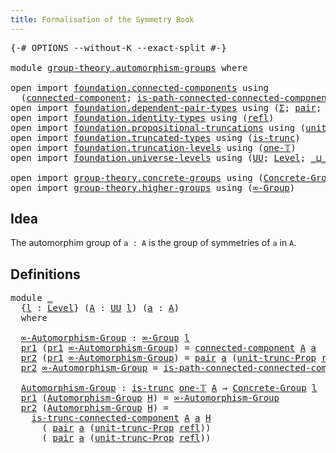 ```yaml
---
title: Formalisation of the Symmetry Book
---
```


<pre class="Agda"><a id="60" class="Symbol">{-#</a> <a id="64" class="Keyword">OPTIONS</a> <a id="72" class="Pragma">--without-K</a> <a id="84" class="Pragma">--exact-split</a> <a id="98" class="Symbol">#-}</a>

<a id="103" class="Keyword">module</a> <a id="110" href="group-theory.automorphism-groups.html" class="Module">group-theory.automorphism-groups</a> <a id="143" class="Keyword">where</a>

<a id="150" class="Keyword">open</a> <a id="155" class="Keyword">import</a> <a id="162" href="foundation.connected-components.html" class="Module">foundation.connected-components</a> <a id="194" class="Keyword">using</a>
  <a id="202" class="Symbol">(</a><a id="203" href="foundation.connected-components.html#1084" class="Function">connected-component</a><a id="222" class="Symbol">;</a> <a id="224" href="foundation.connected-components.html#1544" class="Function">is-path-connected-connected-component</a><a id="261" class="Symbol">;</a> <a id="263" href="foundation.connected-components.html#2206" class="Function">is-trunc-connected-component</a><a id="291" class="Symbol">)</a>
<a id="293" class="Keyword">open</a> <a id="298" class="Keyword">import</a> <a id="305" href="foundation.dependent-pair-types.html" class="Module">foundation.dependent-pair-types</a> <a id="337" class="Keyword">using</a> <a id="343" class="Symbol">(</a><a id="344" href="foundation-core.dependent-pair-types.html#515" class="Record">Σ</a><a id="345" class="Symbol">;</a> <a id="347" href="foundation-core.dependent-pair-types.html#588" class="InductiveConstructor">pair</a><a id="351" class="Symbol">;</a> <a id="353" href="foundation-core.dependent-pair-types.html#605" class="Field">pr1</a><a id="356" class="Symbol">;</a> <a id="358" href="foundation-core.dependent-pair-types.html#617" class="Field">pr2</a><a id="361" class="Symbol">)</a>
<a id="363" class="Keyword">open</a> <a id="368" class="Keyword">import</a> <a id="375" href="foundation.identity-types.html" class="Module">foundation.identity-types</a> <a id="401" class="Keyword">using</a> <a id="407" class="Symbol">(</a><a id="408" href="foundation-core.identity-types.html#1820" class="InductiveConstructor">refl</a><a id="412" class="Symbol">)</a>
<a id="414" class="Keyword">open</a> <a id="419" class="Keyword">import</a> <a id="426" href="foundation.propositional-truncations.html" class="Module">foundation.propositional-truncations</a> <a id="463" class="Keyword">using</a> <a id="469" class="Symbol">(</a><a id="470" href="foundation.propositional-truncations.html#2096" class="Function">unit-trunc-Prop</a><a id="485" class="Symbol">)</a>
<a id="487" class="Keyword">open</a> <a id="492" class="Keyword">import</a> <a id="499" href="foundation.truncated-types.html" class="Module">foundation.truncated-types</a> <a id="526" class="Keyword">using</a> <a id="532" class="Symbol">(</a><a id="533" href="foundation-core.truncated-types.html#1741" class="Function">is-trunc</a><a id="541" class="Symbol">)</a>
<a id="543" class="Keyword">open</a> <a id="548" class="Keyword">import</a> <a id="555" href="foundation.truncation-levels.html" class="Module">foundation.truncation-levels</a> <a id="584" class="Keyword">using</a> <a id="590" class="Symbol">(</a><a id="591" href="foundation-core.truncation-levels.html#530" class="Function">one-𝕋</a><a id="596" class="Symbol">)</a>
<a id="598" class="Keyword">open</a> <a id="603" class="Keyword">import</a> <a id="610" href="foundation.universe-levels.html" class="Module">foundation.universe-levels</a> <a id="637" class="Keyword">using</a> <a id="643" class="Symbol">(</a><a id="644" href="foundation-core.universe-levels.html#235" class="Primitive">UU</a><a id="646" class="Symbol">;</a> <a id="648" href="Agda.Primitive.html#597" class="Postulate">Level</a><a id="653" class="Symbol">;</a> <a id="655" href="Agda.Primitive.html#810" class="Primitive Operator">_⊔_</a><a id="658" class="Symbol">;</a> <a id="660" href="Agda.Primitive.html#780" class="Primitive">lsuc</a><a id="664" class="Symbol">)</a>

<a id="667" class="Keyword">open</a> <a id="672" class="Keyword">import</a> <a id="679" href="group-theory.concrete-groups.html" class="Module">group-theory.concrete-groups</a> <a id="708" class="Keyword">using</a> <a id="714" class="Symbol">(</a><a id="715" href="group-theory.concrete-groups.html#2031" class="Function">Concrete-Group</a><a id="729" class="Symbol">)</a>
<a id="731" class="Keyword">open</a> <a id="736" class="Keyword">import</a> <a id="743" href="group-theory.higher-groups.html" class="Module">group-theory.higher-groups</a> <a id="770" class="Keyword">using</a> <a id="776" class="Symbol">(</a><a id="777" href="group-theory.higher-groups.html#1474" class="Function">∞-Group</a><a id="784" class="Symbol">)</a>
</pre>
## Idea

The automorphim group of `a : A` is the group of symmetries of `a` in `A`.

## Definitions

<pre class="Agda"><a id="900" class="Keyword">module</a> <a id="907" href="group-theory.automorphism-groups.html#907" class="Module">_</a>
  <a id="911" class="Symbol">{</a><a id="912" href="group-theory.automorphism-groups.html#912" class="Bound">l</a> <a id="914" class="Symbol">:</a> <a id="916" href="Agda.Primitive.html#597" class="Postulate">Level</a><a id="921" class="Symbol">}</a> <a id="923" class="Symbol">(</a><a id="924" href="group-theory.automorphism-groups.html#924" class="Bound">A</a> <a id="926" class="Symbol">:</a> <a id="928" href="foundation-core.universe-levels.html#235" class="Primitive">UU</a> <a id="931" href="group-theory.automorphism-groups.html#912" class="Bound">l</a><a id="932" class="Symbol">)</a> <a id="934" class="Symbol">(</a><a id="935" href="group-theory.automorphism-groups.html#935" class="Bound">a</a> <a id="937" class="Symbol">:</a> <a id="939" href="group-theory.automorphism-groups.html#924" class="Bound">A</a><a id="940" class="Symbol">)</a>
  <a id="944" class="Keyword">where</a>
  
  <a id="955" href="group-theory.automorphism-groups.html#955" class="Function">∞-Automorphism-Group</a> <a id="976" class="Symbol">:</a> <a id="978" href="group-theory.higher-groups.html#1474" class="Function">∞-Group</a> <a id="986" href="group-theory.automorphism-groups.html#912" class="Bound">l</a>
  <a id="990" href="foundation-core.dependent-pair-types.html#605" class="Field">pr1</a> <a id="994" class="Symbol">(</a><a id="995" href="foundation-core.dependent-pair-types.html#605" class="Field">pr1</a> <a id="999" href="group-theory.automorphism-groups.html#955" class="Function">∞-Automorphism-Group</a><a id="1019" class="Symbol">)</a> <a id="1021" class="Symbol">=</a> <a id="1023" href="foundation.connected-components.html#1084" class="Function">connected-component</a> <a id="1043" href="group-theory.automorphism-groups.html#924" class="Bound">A</a> <a id="1045" href="group-theory.automorphism-groups.html#935" class="Bound">a</a>
  <a id="1049" href="foundation-core.dependent-pair-types.html#617" class="Field">pr2</a> <a id="1053" class="Symbol">(</a><a id="1054" href="foundation-core.dependent-pair-types.html#605" class="Field">pr1</a> <a id="1058" href="group-theory.automorphism-groups.html#955" class="Function">∞-Automorphism-Group</a><a id="1078" class="Symbol">)</a> <a id="1080" class="Symbol">=</a> <a id="1082" href="foundation-core.dependent-pair-types.html#588" class="InductiveConstructor">pair</a> <a id="1087" href="group-theory.automorphism-groups.html#935" class="Bound">a</a> <a id="1089" class="Symbol">(</a><a id="1090" href="foundation.propositional-truncations.html#2096" class="Function">unit-trunc-Prop</a> <a id="1106" href="foundation-core.identity-types.html#1820" class="InductiveConstructor">refl</a><a id="1110" class="Symbol">)</a>
  <a id="1114" href="foundation-core.dependent-pair-types.html#617" class="Field">pr2</a> <a id="1118" href="group-theory.automorphism-groups.html#955" class="Function">∞-Automorphism-Group</a> <a id="1139" class="Symbol">=</a> <a id="1141" href="foundation.connected-components.html#1544" class="Function">is-path-connected-connected-component</a> <a id="1179" href="group-theory.automorphism-groups.html#924" class="Bound">A</a> <a id="1181" href="group-theory.automorphism-groups.html#935" class="Bound">a</a>

  <a id="1186" href="group-theory.automorphism-groups.html#1186" class="Function">Automorphism-Group</a> <a id="1205" class="Symbol">:</a> <a id="1207" href="foundation-core.truncated-types.html#1741" class="Function">is-trunc</a> <a id="1216" href="foundation-core.truncation-levels.html#530" class="Function">one-𝕋</a> <a id="1222" href="group-theory.automorphism-groups.html#924" class="Bound">A</a> <a id="1224" class="Symbol">→</a> <a id="1226" href="group-theory.concrete-groups.html#2031" class="Function">Concrete-Group</a> <a id="1241" href="group-theory.automorphism-groups.html#912" class="Bound">l</a>
  <a id="1245" href="foundation-core.dependent-pair-types.html#605" class="Field">pr1</a> <a id="1249" class="Symbol">(</a><a id="1250" href="group-theory.automorphism-groups.html#1186" class="Function">Automorphism-Group</a> <a id="1269" href="group-theory.automorphism-groups.html#1269" class="Bound">H</a><a id="1270" class="Symbol">)</a> <a id="1272" class="Symbol">=</a> <a id="1274" href="group-theory.automorphism-groups.html#955" class="Function">∞-Automorphism-Group</a>
  <a id="1297" href="foundation-core.dependent-pair-types.html#617" class="Field">pr2</a> <a id="1301" class="Symbol">(</a><a id="1302" href="group-theory.automorphism-groups.html#1186" class="Function">Automorphism-Group</a> <a id="1321" href="group-theory.automorphism-groups.html#1321" class="Bound">H</a><a id="1322" class="Symbol">)</a> <a id="1324" class="Symbol">=</a> 
    <a id="1331" href="foundation.connected-components.html#2206" class="Function">is-trunc-connected-component</a> <a id="1360" href="group-theory.automorphism-groups.html#924" class="Bound">A</a> <a id="1362" href="group-theory.automorphism-groups.html#935" class="Bound">a</a> <a id="1364" href="group-theory.automorphism-groups.html#1321" class="Bound">H</a>
      <a id="1372" class="Symbol">(</a> <a id="1374" href="foundation-core.dependent-pair-types.html#588" class="InductiveConstructor">pair</a> <a id="1379" href="group-theory.automorphism-groups.html#935" class="Bound">a</a> <a id="1381" class="Symbol">(</a><a id="1382" href="foundation.propositional-truncations.html#2096" class="Function">unit-trunc-Prop</a> <a id="1398" href="foundation-core.identity-types.html#1820" class="InductiveConstructor">refl</a><a id="1402" class="Symbol">))</a>
      <a id="1411" class="Symbol">(</a> <a id="1413" href="foundation-core.dependent-pair-types.html#588" class="InductiveConstructor">pair</a> <a id="1418" href="group-theory.automorphism-groups.html#935" class="Bound">a</a> <a id="1420" class="Symbol">(</a><a id="1421" href="foundation.propositional-truncations.html#2096" class="Function">unit-trunc-Prop</a> <a id="1437" href="foundation-core.identity-types.html#1820" class="InductiveConstructor">refl</a><a id="1441" class="Symbol">))</a>
</pre>